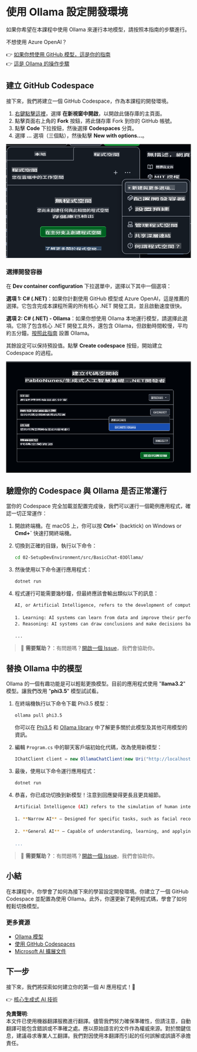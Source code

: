 # 使用 Ollama 設定開發環境

如果你希望在本課程中使用 Ollama 來運行本地模型，請按照本指南的步驟進行。

不想使用 Azure OpenAI？

👉 [如果你想使用 GitHub 模型，這是你的指南](README.md)  
👉 [這是 Ollama 的操作步驟](getting-started-ollama.md)

## 建立 GitHub Codespace

接下來，我們將建立一個 GitHub Codespace，作為本課程的開發環境。

1. [右鍵點擊這裡](https://github.com/microsoft/Generative-AI-for-beginners-dotnet)，選擇 **在新視窗中開啟**，以開啟此儲存庫的主頁面。
2. 點擊頁面右上角的 **Fork** 按鈕，將此儲存庫 Fork 到你的 GitHub 帳號。
3. 點擊 **Code** 下拉按鈕，然後選擇 **Codespaces** 分頁。
4. 選擇 **...** 選項（三個點），然後點擊 **New with options...**。

![使用自定義選項建立 Codespace](../../../translated_images/creating-codespace.0e7334f85cf4c8d0e080a0d5b4c76c24c5bbe6bddf48dcd1403e092ea0d9bce9.tw.png)

### 選擇開發容器

在 **Dev container configuration** 下拉選單中，選擇以下其中一個選項：

**選項 1: C# (.NET)**：如果你計劃使用 GitHub 模型或 Azure OpenAI，這是推薦的選擇。它包含完成本課程所需的所有核心 .NET 開發工具，並且啟動速度很快。

**選項 2: C# (.NET) - Ollama**：如果你想使用 Ollama 本地運行模型，請選擇此選項。它除了包含核心 .NET 開發工具外，還包含 Ollama，但啟動時間較慢，平均約五分鐘。[按照此指南](getting-started-ollama.md) 設置 Ollama。

其餘設定可以保持預設值。點擊 **Create codespace** 按鈕，開始建立 Codespace 的過程。

![選擇開發容器設定](../../../translated_images/select-container-codespace.9b8ca34b6ff8b4cb80973924cbc1894cf7672d233b0055b47f702db60c4c6221.tw.png)

## 驗證你的 Codespace 與 Ollama 是否正常運行

當你的 Codespace 完全加載並配置完成後，我們可以運行一個範例應用程式，確認一切正常運作：

1. 開啟終端機。在 macOS 上，你可以按 **Ctrl+\`** (backtick) on Windows or **Cmd+`** 快速打開終端機。

2. 切換到正確的目錄，執行以下命令：

    ```bash
    cd 02-SetupDevEnvironment/src/BasicChat-03Ollama/
    ```

3. 然後使用以下命令運行應用程式：

    ```bash
    dotnet run
    ```

4. 程式運行可能需要幾秒鐘，但最終應該會輸出類似以下的訊息：

    ```bash
    AI, or Artificial Intelligence, refers to the development of computer systems that can perform tasks that typically require human intelligence, such as:

    1. Learning: AI systems can learn from data and improve their performance over time.
    2. Reasoning: AI systems can draw conclusions and make decisions based on the data they have been trained on.
    
    ...
    ```

> 🙋 **需要幫助？**：有問題嗎？[開啟一個 Issue](https://github.com/microsoft/Generative-AI-for-beginners-dotnet/issues/new?template=Blank+issue)，我們會協助你。

## 替換 Ollama 中的模型

Ollama 的一個有趣功能是可以輕鬆更換模型。目前的應用程式使用 "**llama3.2**" 模型。讓我們改用 "**phi3.5**" 模型試試看。

1. 在終端機執行以下命令下載 Phi3.5 模型：

    ```bash
    ollama pull phi3.5
    ```

    你可以在 [Phi3.5](https://ollama.com/library/phi3.5) 和 [Ollama library](https://ollama.com/library/) 中了解更多關於此模型及其他可用模型的資訊。

2. 編輯 `Program.cs` 中的聊天客戶端初始化代碼，改為使用新模型：

    ```csharp
    IChatClient client = new OllamaChatClient(new Uri("http://localhost:11434/"), "phi3.5");
    ```

3. 最後，使用以下命令運行應用程式：

    ```bash
    dotnet run
    ```

4. 恭喜，你已成功切換到新模型！注意到回應變得更長且更具細節。

    ```bash
    Artificial Intelligence (AI) refers to the simulation of human intelligence processes by machines, especially computer systems. These processes include learning (the acquisition of information and accumulation of knowledge), reasoning (using the acquired knowledge to make deductions or decisions), and self-correction. AI can manifest in various forms:

    1. **Narrow AI** – Designed for specific tasks, such as facial recognition software, voice assistants like Siri or Alexa, autonomous vehicles, etc., which operate under a limited preprogrammed set of behaviors and rules but excel within their domain when compared to humans in these specialized areas.

    2. **General AI** – Capable of understanding, learning, and applying intelligence broadly across various domains like human beings do (natural language processing, problem-solving at a high level). General AIs are still largely theoretical as we haven't yet achieved this form to the extent necessary for practical applications beyond narrow tasks.
    
    ...
    ```

> 🙋 **需要幫助？**：有問題嗎？[開啟一個 Issue](https://github.com/microsoft/Generative-AI-for-beginners-dotnet/issues/new?template=Blank+issue)，我們會協助你。

## 小結

在本課程中，你學會了如何為接下來的學習設定開發環境。你建立了一個 GitHub Codespace 並配置為使用 Ollama。此外，你還更新了範例程式碼，學會了如何輕鬆切換模型。

### 更多資源

- [Ollama 模型](https://ollama.com/search)  
- [使用 GitHub Codespaces](https://docs.github.com/en/codespaces/getting-started)  
- [Microsoft AI 擴展文件](https://learn.microsoft.com/en-us/dotnet/)

## 下一步

接下來，我們將探索如何建立你的第一個 AI 應用程式！🚀

👉 [核心生成式 AI 技術](../03-CoreGenerativeAITechniques/readme.md)

**免責聲明**:  
本文件已使用機器翻譯服務進行翻譯。儘管我們努力確保準確性，但請注意，自動翻譯可能包含錯誤或不準確之處。應以原始語言的文件作為權威來源。對於關鍵信息，建議尋求專業人工翻譯。我們對因使用本翻譯而引起的任何誤解或誤讀不承擔責任。